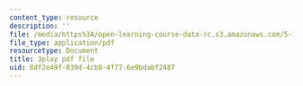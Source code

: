 ```yaml
---
content_type: resource
description: ''
file: /media/https%3A/open-learning-course-data-rc.s3.amazonaws.com/5-111sc-principles-of-chemical-science-fall-2014/8df2e49f039d4cb84f776e9bdabf2487_U6YamvF7BE.pdf
file_type: application/pdf
resourcetype: Document
title: 3play pdf file
uid: 8df2e49f-039d-4cb8-4f77-6e9bdabf2487
---
```

